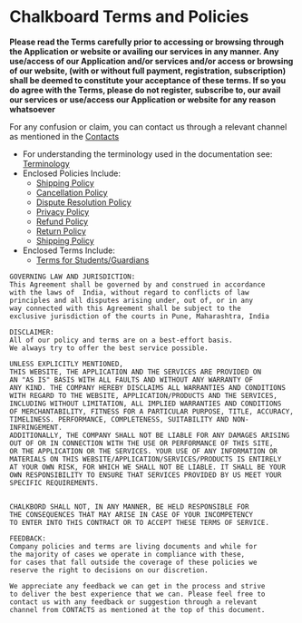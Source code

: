 # Chalkboard Terms and Policies

**Please read the Terms carefully prior to accessing or browsing through the Application or website or availing our services in any manner. Any use/access of our Application and/or services and/or access or browsing of our website, (with or without full payment, registration, subscription) shall be deemed to constitute your acceptance of these terms. If so you do agree with the Terms, please do not register, subscribe to, our avail our services or use/access our Application or website for any reason  whatsoever**

For any confusion or claim, you can contact us through a relevant channel as mentioned in the [Contacts](./common/contact.md)

* For understanding the terminology used in the documentation see: [Terminology](./common/terminology.md)
* Enclosed Policies Include:
    * [Shipping Policy](./policies/shipping.md)
    * [Cancellation Policy](./policies/cancellation.md)
    * [Dispute Resolution Policy](./policies/dispute_resolution.md)
    * [Privacy Policy](./policies/privacy.md)
    * [Refund Policy](./policies/refund.md)
    * [Return Policy](./policies/return.md)
    * [Shipping Policy](./policies/shipping.md)
* Enclosed Terms Include:
    * [Terms for Students/Guardians](./terms_and_conditions/guardians.md)


```
GOVERNING LAW AND JURISDICTION:
This Agreement shall be governed by and construed in accordance 
with the laws of  India, without regard to conflicts of law 
principles and all disputes arising under, out of, or in any 
way connected with this Agreement shall be subject to the 
exclusive jurisdiction of the courts in Pune, Maharashtra, India
```


```
DISCLAIMER:
All of our policy and terms are on a best-effort basis. 
We always try to offer the best service possible.

UNLESS EXPLICITLY MENTIONED,
THIS WEBSITE, THE APPLICATION AND THE SERVICES ARE PROVIDED ON 
AN "AS IS" BASIS WITH ALL FAULTS AND WITHOUT ANY WARRANTY OF 
ANY KIND. THE COMPANY HEREBY DISCLAIMS ALL WARRANTIES AND CONDITIONS 
WITH REGARD TO THE WEBSITE, APPLICATION/PRODUCTS AND THE SERVICES, 
INCLUDING WITHOUT LIMITATION, ALL IMPLIED WARRANTIES AND CONDITIONS 
OF MERCHANTABILITY, FITNESS FOR A PARTICULAR PURPOSE, TITLE, ACCURACY, 
TIMELINESS. PERFORMANCE, COMPLETENESS, SUITABILITY AND NON-INFRINGEMENT. 
ADDITIONALLY, THE COMPANY SHALL NOT BE LIABLE FOR ANY DAMAGES ARISING 
OUT OF OR IN CONNECTION WITH THE USE OR PERFORMANCE OF THIS SITE, 
OR THE APPLICATION OR THE SERVICES. YOUR USE OF ANY INFORMATION OR 
MATERIALS ON THIS WEBSITE/APPLICATION/SERVICES/PRODUCTS IS ENTIRELY 
AT YOUR OWN RISK, FOR WHICH WE SHALL NOT BE LIABLE. IT SHALL BE YOUR 
OWN RESPONSIBILITY TO ENSURE THAT SERVICES PROVIDED BY US MEET YOUR 
SPECIFIC REQUIREMENTS.


CHALKBORD SHALL NOT, IN ANY MANNER, BE HELD RESPONSIBLE FOR 
THE CONSEQUENCES THAT MAY ARISE IN CASE OF YOUR INCOMPETENCY 
TO ENTER INTO THIS CONTRACT OR TO ACCEPT THESE TERMS OF SERVICE.

```


```
FEEDBACK:
Company policies and terms are living documents and while for 
the majority of cases we operate in compliance with these, 
for cases that fall outside the coverage of these policies we 
reserve the right to decisions on our discretion.

We appreciate any feedback we can get in the process and strive 
to deliver the best experience that we can. Please feel free to 
contact us with any feedback or suggestion through a relevant 
channel from CONTACTS as mentioned at the top of this document.
```
